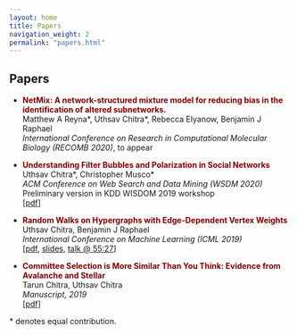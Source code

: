 ```yaml
---
layout: home
title: Papers
navigation_weight: 2
permalink: "papers.html"
---
```


## Papers

* **<span style="color:maroon">NetMix: A network-structured mixture model for reducing bias in the identification of altered subnetworks.</span>**    
Matthew A Reyna\*, Uthsav Chitra\*, Rebecca Elyanow, Benjamin J Raphael   
_International Conference on Research in Computational Molecular Biology (RECOMB 2020)_, to appear    

* **<span style="color:maroon">Understanding Filter Bubbles and Polarization in Social Networks</span>**    
Uthsav Chitra\*, Christopher Musco\*   
_ACM Conference on Web Search and Data Mining (WSDM 2020)_    
Preliminary version in KDD WISDOM 2019 workshop   
[[pdf](https://arxiv.org/abs/1906.08772)]

* **<span style="color:maroon">Random Walks on Hypergraphs with Edge-Dependent Vertex Weights</span>**      
Uthsav Chitra, Benjamin J Raphael  
_International Conference on Machine Learning (ICML 2019)_    
[[pdf](https://arxiv.org/abs/1905.08287), [slides](https://icml.cc/media/Slides/icml/2019/101(13-11-00)-13-12-15-5196-random_walks_on.pdf), [talk @ 55:27](https://slideslive.com/38917909/optimization-and-graphical-models)]

* **<span style="color:maroon">Committee Selection is More Similar Than You Think: Evidence from Avalanche and Stellar</span>**  
Tarun Chitra, Uthsav Chitra  
_Manuscript, 2019_  
[[pdf](https://arxiv.org/abs/1904.09839)]

\* denotes equal contribution.